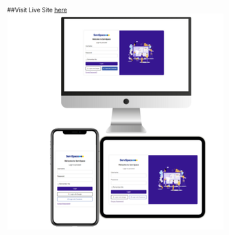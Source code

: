 ##Visit Live Site [here](https://isophel.github.io/Service-Cops-Interview/)
![Screenshot](https://github.com/isophel/Service-Cops-Interview/blob/main/Interview_Test_1.png?raw=true)
